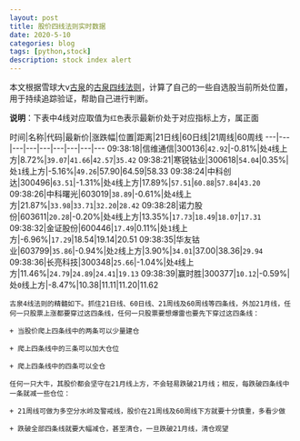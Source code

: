 ```yaml
---
layout: post
title: 股价四线法则实时数据
date: 2020-5-10
categories: blog
tags: [python,stock]
description: stock index alert
---
```



本文根据雪球大v[古泉](https://xueqiu.com/u/7148646888)的[古泉四线法则](https://xueqiu.com/7148646888/130498192)，计算了自己的一些自选股当前所处位置，用于持续追踪验证，帮助自己进行判断。

**说明**：下表中4线对应取值为`红色`表示最新价处于对应指标上方，属正面

时间|名称|代码|最新价|涨跌幅|位置|距离|21日线|60日线|21周线|60周线
---|---|---|---|---|---|---|---|---
09:38:18|信维通信|300136|`42.92`|-0.81%|处`4`线上方|8.72%|`39.07`|`41.66`|`42.57`|`35.42`
09:38:21|寒锐钴业|300618|`54.04`|0.35%|处`1`线上方|-5.16%|`49.26`|57.90|64.59|58.33
09:38:24|中科创达|300496|`63.51`|-1.31%|处`4`线上方|17.89%|`57.51`|`60.88`|`57.84`|`43.20`
09:38:26|中科曙光|603019|`38.89`|-0.61%|处`4`线上方|21.87%|`33.98`|`33.71`|`32.20`|`28.42`
09:38:28|诺力股份|603611|`20.28`|-0.20%|处`4`线上方|13.35%|`17.73`|`18.49`|`18.07`|`17.31`
09:38:32|金证股份|600446|`17.49`|0.11%|处`1`线上方|-6.96%|`17.29`|18.54|19.14|20.51
09:38:35|华友钴业|603799|`35.86`|-0.94%|处`2`线上方|3.90%|`34.01`|37.00|38.36|`29.94`
09:38:36|长亮科技|300348|`25.66`|-1.04%|处`4`线上方|11.46%|`24.79`|`24.89`|`24.41`|`19.13`
09:38:39|赢时胜|300377|`10.12`|-0.59%|处`0`线上方|-8.47%|10.38|11.11|11.20|11.62

```
古泉4线法则的精髓如下。抓住21日线、60日线、21周线及60周线等四条线，外加21月线，任何一只股票上涨都要穿过这四条线，任何一只股票要想爆雷也要先下穿过这四条线：

+ 当股价爬上四条线中的两条可以少量建仓

+ 爬上四条线中的三条可以加大仓位

+ 爬上四条线中的四条可以全仓

任何一只大牛，其股价都会坚守在21月线上方，不会轻易跌破21月线；相反，每跌破四条线中一条就减一些仓位：

+ 21周线可做为多空分水岭及警戒线，股价在21周线及60周线下方就要十分慎重，多看少做

+ 跌破全部四条线就要大幅减仓，甚至清仓，一旦跌破21月线，清仓观望
```